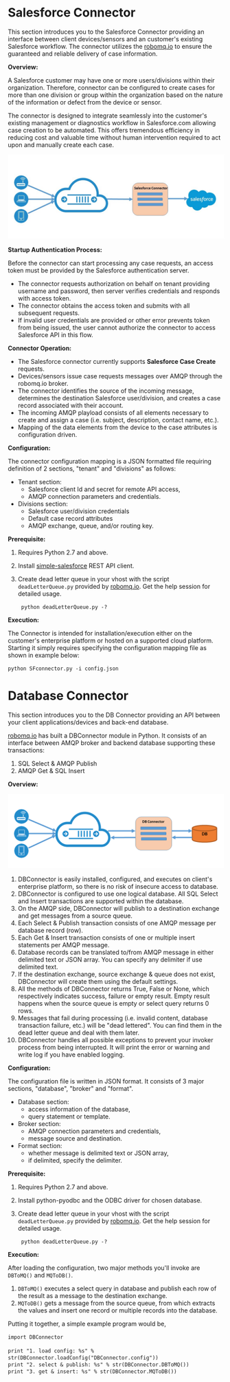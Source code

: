 # Salesforce Connector

This section introduces you to the Salesforce Connector providing an interface between client devices/sensors and an customer's existing Salesforce workflow.  The connector utilizes the [robomq.io](http://www.robomq.io) to ensure the guaranteed and reliable delivery of case information.

**Overview:**

A Salesforce customer may have one or more users/divisions within their organization.  Therefore, connector can be configured to create cases for more than one division or group within the organization based on the nature of the information or defect from the device or sensor.

The connector is designed to integrate seamlessly into the customer's existing management or diagnostics workflow in Salesforce.com allowing case creation to be automated.  This offers tremendous efficiency in reducing cost and valuable time without human intervention required to act upon and manually create each case.

![Diagram of Salesforce Connector](./images/SalesforceConnector.png)

**Startup Authentication Process:**

Before the connector can start processing any case requests, an access token must be provided by the Salesforce authentication server.

- The connector requests authorization on behalf on tenant providing username and password, then server verifies credentials and responds with access token.
- The connector obtains the access token and submits with all subsequent requests.
- If invalid user credentials are provided or other error prevents token from being issued, the user cannot authorize the connector to access Salesforce API in this flow.

**Connector Operation:**

- The Salesforce connector currently supports **Salesforce Case Create** requests.
- Devices/sensors issue case requests messages over AMQP through the robomq.io broker.
- The connector identifies the source of the incoming message, determines the destination Salesforce user/division, and creates a case record associated with their account.
- The incoming AMQP playload consists of all elements necessary to create and assign a case (i.e. subject, description, contact name, etc.).
- Mapping of the data elements from the device to the case attributes is configuration driven.

**Configuration:**

The connector configuration mapping is a JSON formatted file requiring definition of 2 sections, "tenant" and "divisions" as follows:

- Tenant section:
	- Salesforce client Id and secret for remote API access,
	- AMQP connection parameters and credentials.
- Divisions section:
	-  Salesforce user/division credentials
	-  Default case record attributes
	-  AMQP exchange, queue, and/or routing key.

**Prerequisite:**

1.  Requires Python 2.7 and above.
2.  Install [simple-salesforce](https://pypi.python.org/pypi/simple-salesforce) REST API client.
2. Create dead letter queue in your vhost with the script `deadLetterQueue.py` provided by [robomq.io](http://www.robomq.io). Get the help session for detailed usage.  

		python deadLetterQueue.py -?

**Execution:**

The Connector is intended for installation/execution either on the customer's enterprise platform or hosted on a supported cloud platform.
Starting it simply requires specifying the configuration mapping file as shown in example below:

	python SFconnector.py -i config.json

# Database Connector
 
This section introduces you to the DB Connector providing an API between your client applications/devices and back-end database. 

[robomq.io](http://www.robomq.io) has built a DBConnector module in Python. It consists of an interface between AMQP broker and backend database supporting these transactions:

1. SQL Select & AMQP Publish
2. AMQP Get & SQL Insert

**Overview:**

![Diagram of DB Connector](./images/DBConnector.png)

1. DBConnector is easily installed, configured, and executes on client's enterprise platform, so there is no risk of insecure access to database. 
2. DBConnector is configured to use one logical database. All SQL Select and Insert transactions are supported within the database.  
3. On the AMQP side, DBConnector will publish to a destination exchange and get messages from a source queue.   
4. Each Select & Publish transaction consists of one AMQP message per database record (row).  
5. Each Get & Insert transaction consists of one or multiple insert statements per AMQP message.  
6. Database records can be translated to/from AMQP message in either delimited text or JSON array. You can specify any delimiter if use delimited text.  
7. If the destination exchange, source exchange & queue does not exist, DBConnector will create them using the default settings.  
8. All the methods of DBConnector returns True, False or None, which respectively indicates success, failure or empty result. Empty result happens when the source queue is empty or select query returns 0 rows.  
9. Messages that fail during processing (i.e. invalid content, database transaction failure, etc.) will be "dead lettered". You can find them in the dead letter queue and deal with them later.  
10. DBConnector handles all possible exceptions to prevent your invoker process from being interrupted. It will print the error or warning and write log if you have enabled logging.   

**Configuration:**

The configuration file is written in JSON format. It consists of 3 major sections, "database", "broker" and "format".

- Database section:
	- access information of the database,
	- query statement or template.
- Broker section:
	-  AMQP connection parameters and credentials,
	-  message source and destination.
- Format section:
	-  whether message is delimited text or JSON array,
	-  if delimited, specify the delimiter. 

**Prerequisite:**

1. Requires Python 2.7 and above.
2. Install python-pyodbc and the ODBC driver for chosen database.
3. Create dead letter queue in your vhost with the script `deadLetterQueue.py` provided by [robomq.io](http://www.robomq.io). Get the help session for detailed usage.  

		python deadLetterQueue.py -?

**Execution:**

After loading the configuration, two major methods you'll invoke are `DBToMQ()` and `MQToDB()`.  

1. `DBToMQ()` executes a select query in database and publish each row of the result as a message to the destination exchange.  
2. `MQToDB()` gets a message from the source queue, from which extracts the values and insert one record or multiple records into the database.  

Putting it together, a simple example program would be,    

	import DBConnector

	print "1. load config: %s" % str(DBConnector.loadConfig("DBConnector.config"))
	print "2. select & publish: %s" % str(DBConnector.DBToMQ())
	print "3. get & insert: %s" % str(DBConnector.MQToDB())


